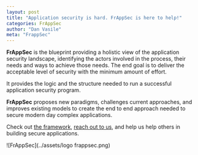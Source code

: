 ```yaml
---
layout: post
title: "Application security is hard. FrAppSec is here to help!"
categories: FrAppSec
author: "Dan Vasile"
meta: "FrappSec"
---
```


**FrAppSec** is the blueprint providing a holistic view of the application security landscape, identifying the actors involved in the process, their needs and ways to achieve those needs. The end goal is to deliver the acceptable level of security with the minimum amount of effort.

It provides the logic and the structure needed to run a successful application security program.

**FrAppSec** proposes new paradigms, challenges current approaches, and improves existing models to create the end to end approach needed to secure modern day complex applications.

Check out [the framework](/FrAppSec/), [reach out to us](https://twitter.com/frappsec), and help us help others in building secure applications.

![FrAppSec](../assets/logo frappsec.png)
